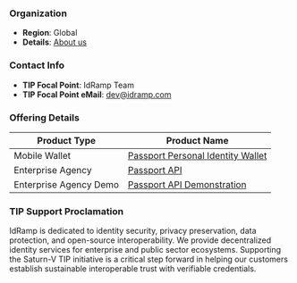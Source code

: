### Organization

* __Region__: Global
* __Details__: [About us](https://idramp.com/)

### Contact Info
* __TIP Focal Point__:  IdRamp Team
* __TIP Focal Point eMail__: dev@idramp.com

### Offering Details

| Product Type | Product Name |
| --- | --- |
| Mobile Wallet | [Passport Personal Identity Wallet](https://idramp.com/passport-identity-wallet/) |
| Enterprise Agency | [Passport API](https://passport-api.idramp.com/swagger/index.html) |
| Enterprise Agency Demo | [Passport API Demonstration](https://simpledemo.idramp.com/) |

### TIP Support Proclamation
IdRamp is dedicated to identity security, privacy preservation, data protection, and open-source interoperability. We provide decentralized identity services for enterprise and public sector ecosystems. Supporting the Saturn-V TIP initiative is a critical step forward in helping our customers establish sustainable interoperable trust with verifiable credentials.